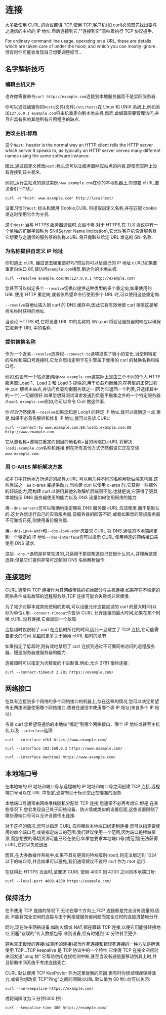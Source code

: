 # 连接

大多数使用 CURL 的协议都讲 TCP.使用 TCP,客户机(如 curl)必须首先找出要与之通信的主机的 IP 地址,然后连接到它.""连接到它"意味着执行 TCP 协议握手.

For ordinary command line usage, operating on a URL, these are details which are taken care of under the hood, and which you can mostly ignore. 但有时你可能会发现自己想要调整细节…

## 名字解析技巧

### 编辑主机文件

也许你需要命令`curl http://example.com`连接到本地服务器而不是实际服务器.

你可以通过编辑你的`hosts`文件(文件)`/etc/hosts`在 Linux 和 UNIX 系统上,例如添加`127.0.0.1 example.com`将主机重定向到本地主机.然而,此编辑需要管理访问,并且它具有影响其他所有应用程序的缺点.

### 更改主机:标题

这个`Host:` header is the normal way an HTTP client tells the HTTP server which server it speaks to, as typically an HTTP server serves many different names using the same software instance.

因此,通过自定义修改`Host:`标头您可以让服务器响应站点的内容,即使您实际上没有连接到该主机名.

例如,运行主站点的测试实例.`www.example.com`在你的本地机器上,你想要 cURL,要求索引 HTML:

```
curl -H "Host: www.example.com" http://localhost/
```

设置习惯时`Host:`标头和使用 Cookie,CURL 将提取自定义名称,并在匹配 cookie 发送时使用它作为主机.

这个`Host:`当与 HTTPS 服务器通信时,页眉不够.对于 HTTPS,在 TLS 协议中有一个单独的扩展字段称为 SNI(Server Name Indication),它允许客户机告诉服务器它想要与之通信的服务器的名称.cURL 将只提取从给定 URL 发送的 SNI 名称.

### 为名称提供自定义 IP 地址

你知道比 cURL 器应该去哪里更好吗?然后你可以给自己的 IP 地址 cURL!如果要重定向端口 80,请访问`example.com`相反,到达你的本地主机:

```
curl --resolve example.com:80:127.0.0.1 http://example.com/
```

您甚至可以指定多个`--resolve`切换以提供这种类型的多个重定向,如果使用的 URL 使用 HTTP 重定向,或者仅希望命令行使用多个 URL 时,可以使用这些重定向.

`--resolve`将地址插入到 curl 的 DNS 缓存中,因此它将有效地使 curl 相信这是解析名称时获得的地址.

当谈论 HTTPS 时,它将发送 URL 中的名称的 SNI,curl 将验证服务器的响应以确保它服务于 URL 中的名称.

### 提供替换名称

作为一个近亲`--resolve`选择权`--connect-to`选项提供了微小的变化.当使用特定的名称和端口号连接时,它允许您指定用于在引擎盖下使用的 curl 的替换名称和端口号.

例如,假设有一个站点被调用`www.example.com`这实际上是由三个不同的个人 HTTP 服务器:Load 1、Load 2 和 Load 3 提供的,用于负载均衡目的.在典型的正常过程中,curl 解析主站点,并访问负载均衡服务器之一(因为它返回一个列表,只选择其中的一个),一切都很好.如果您想将测试请求发送到负载平衡集之外的一个特定服务器(`load1.example.com`例如,你可以命令 Curl 做这件事.

你*可以*仍然使用`--resolve`如果您知道 Loop1 的特定 IP 地址,就可以做到这一点.但是,如果不必首先解析和修复 IP 地址,就可以告诉 CURL:

```
curl --connect-to www.example.com:80:load1.example.com:80 http://www.example.com
```

它从源名称+源端口重定向到目的地名称+目的地端口.cURL 将解决`load1.example.com`名称和连接,但在所有其他方式仍然假设它正在交谈`www.example.com`.

### 用 C-ARES 解析解决方案

如本书中其他地方所详述的那样,cURL 可以用几种不同的名称解析后端来构建.这些后端之一由 c-ares 库提供动力,当构建 curl 以使用 c-ares 时,它获得一些额外的超级能力,而构建 curl 以使用其他名称解析后端则不能.也就是说,它获得了更具体地指示 DNS 服务器使用的能力以及 DNS 流量如何使用网络的能力.

用`--dns-servers`您可以精确地指定哪些 DNS 服务器 cURL 应该使用,而不是默认的.这允许您运行自己的实验服务器,该服务器的回答不同,或者如果您的常规服务器不可靠或已死,则使用备份服务器.

用`--dns-ipv4-addr`和`--dns-ipv6-addr`您要求 CURL 将 DNS 通信的本地端绑定到一个特定的 IP 地址`--dns-interface`您可以指示 CURL 使用特定的网络接口来使用 DNS 请求.

这些`--dns-*`选项是非常先进的,只适用于那些知道自己在做什么的人,并理解这些选择.但是它们提供非常可定制的 DNS 名称解析操作.

## 连接超时

CURL 通常将 TCP 连接作为其网络传输的初始部分与主机连接.如果存在不稳定的网络条件或有故障的远程服务器,TCP 连接可能会失败或非常缓慢.

为了减少对脚本或其他使用的影响,可以设置允许连接尝试的 curl 的最大时间(以秒为单位).用`--connect-timeout`你告诉 CURL 允许连接的最大时间,如果在那个时候 cURL 没有连接,它会返回一个故障.

连接超时仅限制了 curl 在连接时所花的时间,因此一旦建立了 TCP 连接,它可能需要更长的时间.见[超时](usingcurl-timeouts.md)更多关于通用 cURL 超时的章节.

如果指定了低超时,则有效地禁用了 curl 连接到通过不可靠网络访问的远程服务器、慢速服务器或服务器的能力.

连接超时可以指定为次精度的十进制值.例如,允许 2781 毫秒连接:

```
curl --connect-timeout 2.781 https://example.com/
```

## 网络接口

在具有连接到多个网络的多个网络接口的机器上,存在这样的情况,您可以决定希望传出网络流量使用哪个网络接口.或者在通信中使用哪个源 IP 地址(来自多个 IP 地址).

告诉 curl 您希望将通信的本地端"绑定"到哪个网络接口、哪个 IP 地址或甚至主机名,以及`--interface`选项:

```
curl --interface eth1 https://www.example.com/

curl --interface 192.168.0.2 https://www.example.com/

curl --interface machine2 https://www.example.com/
```

## 本地端口号

在本地端的 IP 地址和端口号与远程端的 IP 地址和端口号之间创建 TCP 连接.远程端口号可以在 URL 中指定,通常有助于标识您正在瞄准的服务.

本地端口号通常由网络堆栈随机分配给 TCP 连接,您通常不必再考虑它.但是,在某些情况下,您会发现自己处于网络设备、防火墙或类似的设置后面,这些设置限制了哪些源端口号可以允许设置传出连接.

对于这样的情况,您可以指定 CURL 应将哪些本地端口绑定到连接.您可以指定要使用的单个端口号,或者指定端口的范围.我们建议使用一个范围,因为端口是稀缺资源,而您想要的确切资源可能已经在使用.如果您要求本地端口号(或范围)无法获得 cURL,它将以失败退出.

而且,在大多数操作系统中,如果不具有更高的特权级别(root),则无法绑定到 1024 以下的端口号,并且如果可以避免,我们通常建议不要将 curl 作为 root 运行.

在获得此 HTTPS 页面时,请要求 CURL 使用 4000 到 4200 之间的本地端口号:

```
curl --local-port 4000-4200 https://example.com/
```

## 保持活力

在不使用 TCP 连接的情况下,无论在哪个方向上,TCP 连接都是完全没有流量的.因此,不能将完全空闲的连接与由于网络或服务器问题而完全过时的连接清楚地分开.

同时,现在许多网络设备,如防火墙或 NAT,都在跟踪 TCP 连接,以便它们能够转换地址,阻塞"错误的"传入数据包等.冰到设备,但有时短到 10 分钟甚至更少.

避免真正缓慢的连接(或空闲的连接)被当作死连接和错误死连接的一种方法是确保使用 TCP...TCP keepalive 是 TCP 协议中的一个特性,它使得 TCP 在完全空闲时来回发送"ping 帧".它帮助空闲连接检测中断,甚至当没有通信量移动到其上时,并且帮助中间系统不考虑连接死亡.

CURL 默认使用 TCP KeePovior 作为这里提到的原因.但有时你想*使残废*保持活力,或者你想改变 TCP"Ping"之间的间隔(cURL 默认值为 60 秒).你可以关闭:

```
curl --no-keepalive https://example.com/
```

或将间隔改为 5 分钟(300 秒):

```
curl --keepalive-time 300 https://example.com/
```
